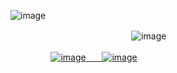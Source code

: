 ![image](https://github.com/user-attachments/assets/2f1b4653-6392-4561-863e-da587d06026d)



ㅤㅤㅤㅤㅤㅤㅤㅤㅤㅤㅤㅤㅤㅤㅤ![image](https://github.com/user-attachments/assets/351a901c-43cc-4067-85b6-4853568fdefb)



ㅤㅤㅤㅤㅤ<a href="https://www.tiktok.com/@mxx3a_">![image](https://github.com/user-attachments/assets/a2fae667-e616-4d29-8f3d-721b9ac6860d)ㅤㅤ<a href="https://discordid.netlify.app/?id=873902369354706945">![image](https://github.com/user-attachments/assets/3c392470-d929-444f-8063-fcb697860aed)

></img>

